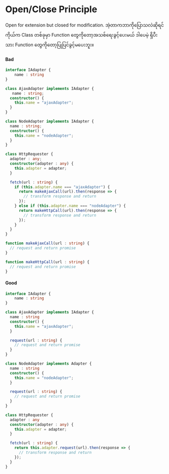 # Open/Close Principle

Open for extension but closed for modification. အဲ့တာကဘာကိုပြောသလဲဆိုရင် ကိုယ်က Class တစ်ခုမှာ Function တွေကိုတော့အသစ်ရေးခွင့်ပေးမယ် ဒါပေမဲ့ ရှိပီးသား Function တွေကိုတော့ပြုပြင်ခွင့်မပေးဘူး။

#### **Bad**

```typescript
interface IAdapter {
	name : string
}

class AjaxAdapter implements IAdapter {
   name : string;
  constructor() {
    this.name = "ajaxAdapter";
  }
}

class NodeAdapter implements IAdapter {
  name : string;
  constructor() {
    this.name = "nodeAdapter";
  }
}

class HttpRequester {
  adapter : any;
  constructor(adapter : any) {
    this.adapter = adapter;
  }

  fetch(url : string) {
    if (this.adapter.name === "ajaxAdapter") {
      return makeAjaxCall(url).then(response => {
        // transform response and return
      });
    } else if (this.adapter.name === "nodeAdapter") {
      return makeHttpCall(url).then(response => {
        // transform response and return
      });
    }
  }
}

function makeAjaxCall(url : string) {
  // request and return promise
}

function makeHttpCall(url : string) {
  // request and return promise
}

```

#### Good

```typescript
interface IAdapter {
	name : string
}

class AjaxAdapter implements IAdapter {
  name : string
  constructor() {
    this.name = "ajaxAdapter";
  }

  request(url : string) {
    // request and return promise
  }
}

class NodeAdapter implements Adapter {
  name : string
  constructor() {
    this.name = "nodeAdapter";
  }

  request(url : string) {
    // request and return promise
  }
}

class HttpRequester {
  adapter : any
  constructor(adapter : any) {
    this.adapter = adapter;
  }

  fetch(url : string) {
    return this.adapter.request(url).then(response => {
      // transform response and return
    });
  }
}

```

